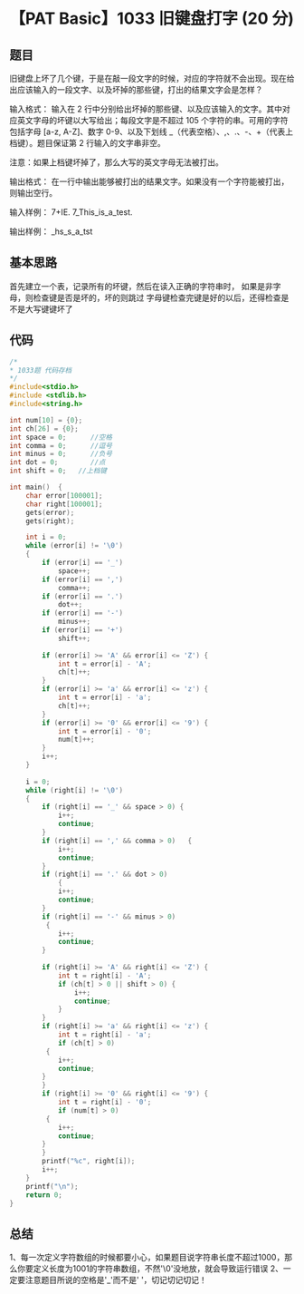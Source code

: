 # 【PAT Basic】1033 旧键盘打字 (20 分)

## 题目

旧键盘上坏了几个键，于是在敲一段文字的时候，对应的字符就不会出现。现在给出应该输入的一段文字、以及坏掉的那些键，打出的结果文字会是怎样？

输入格式：
输入在 2 行中分别给出坏掉的那些键、以及应该输入的文字。其中对应英文字母的坏键以大写给出；每段文字是不超过 10​5​​  个字符的串。可用的字符包括字母 [a-z, A-Z]、数字 0-9、以及下划线 _（代表空格）、,、.、-、+（代表上档键）。题目保证第 2 行输入的文字串非空。

注意：如果上档键坏掉了，那么大写的英文字母无法被打出。

输出格式：
在一行中输出能够被打出的结果文字。如果没有一个字符能被打出，则输出空行。

输入样例：
7+IE.
7_This_is_a_test.

输出样例：
_hs_s_a_tst

## 基本思路

首先建立一个表，记录所有的坏键，然后在读入正确的字符串时，
如果是非字母，则检查键是否是坏的，坏的则跳过
字母键检查完键是好的以后，还得检查是不是大写键键坏了

## 代码

```c++
/*
* 1033题 代码存档
*/
#include<stdio.h>
#include <stdlib.h>
#include<string.h>

int num[10] = {0};
int ch[26] = {0};
int space = 0;      //空格
int comma = 0;      //逗号
int minus = 0;      //负号
int dot = 0;        //点
int shift = 0;   //上档键

int main()  {
    char error[100001];
    char right[100001];
    gets(error);
    gets(right);

    int i = 0;
    while (error[i] != '\0')
    {
        if (error[i] == '_')
            space++;
        if (error[i] == ',')
            comma++;
        if (error[i] == '.')
            dot++;
        if (error[i] == '-')
            minus++;
        if (error[i] == '+')
            shift++;
        
        if (error[i] >= 'A' && error[i] <= 'Z') {
            int t = error[i] - 'A';
            ch[t]++;
        }
        if (error[i] >= 'a' && error[i] <= 'z') {
            int t = error[i] - 'a';
            ch[t]++;
        }
        if (error[i] >= '0' && error[i] <= '9') {
            int t = error[i] - '0';
            num[t]++;
        }
        i++;
    }
    
    i = 0;
    while (right[i] != '\0')
    {
        if (right[i] == '_' && space > 0) {
            i++;
            continue;
        }
        if (right[i] == ',' && comma > 0)   {
            i++;
            continue;
        }
        if (right[i] == '.' && dot > 0)
            {
            i++;
            continue;
        }
        if (right[i] == '-' && minus > 0)
         {
            i++;
            continue;
        }
        
        if (right[i] >= 'A' && right[i] <= 'Z') {
            int t = right[i] - 'A';
            if (ch[t] > 0 || shift > 0) {
                i++;
                continue;
            }
        }
        if (right[i] >= 'a' && right[i] <= 'z') {
            int t = right[i] - 'a';
            if (ch[t] > 0)
         {
            i++;
            continue;
        }
        }
        if (right[i] >= '0' && right[i] <= '9') {
            int t = right[i] - '0';
            if (num[t] > 0)
         {
            i++;
            continue;
        }
        }
        printf("%c", right[i]);
        i++;
    }
    printf("\n");
    return 0;
}
```

## 总结

1、每一次定义字符数组的时候都要小心，如果题目说字符串长度不超过1000，那么你要定义长度为1001的字符串数组，不然'\0'没地放，就会导致运行错误
2、一定要注意题目所说的空格是'_'而不是' '，切记切记切记！